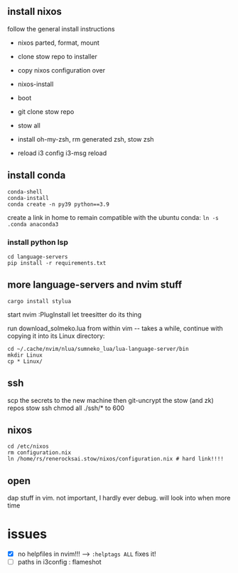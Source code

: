## install nixos

follow the general install instructions

- nixos parted, format, mount
- clone stow repo to installer
- copy nixos configuration over
- nixos-install

- boot
- git clone stow repo
- stow all
- install oh-my-zsh, rm generated zsh, stow zsh
- reload i3 config i3-msg reload

## install conda

```console
conda-shell
conda-install
conda create -n py39 python==3.9
```

create a link in home to remain compatible with the ubuntu conda: `ln -s .conda anaconda3`

### install python lsp

```console
cd language-servers
pip install -r requirements.txt
```

## more language-servers and nvim stuff

```console
cargo install stylua
```

start nvim
:PlugInstall
let treesitter do its thing

run download_solmeko.lua from within vim -- takes a while, continue with copying it into its Linux directory:

```console
cd ~/.cache/nvim/nlua/sumneko_lua/lua-language-server/bin
mkdir Linux
cp * Linux/
```

## ssh

scp the secrets to the new machine
then git-uncrypt the stow (and zk) repos
stow ssh
chmod all ./ssh/* to 600

## nixos

```console
cd /etc/nixos
rm configuration.nix
ln /home/rs/renerocksai.stow/nixos/configuration.nix # hard link!!!!
```

## open

dap stuff in vim. not important, I hardly ever debug. will look into when more time

# issues

- [x] no helpfiles in nvim!!! --> `:helptags ALL` fixes it!
- [ ] paths in i3config : flameshot
